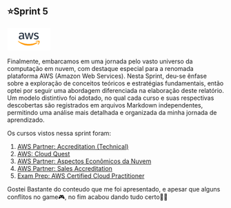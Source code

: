 ## ⭐Sprint 5

<img src="https://github.com/CarlosRyan07/Programa-Bolsas-CompassUOL/blob/main/Sprint_5/Aspectos_Economicos_Nuvem/Certificados/aws_logo_smile_1200x630.png" width="100">

Finalmente, embarcamos em uma jornada pelo vasto universo da computação em nuvem, com destaque especial para a renomada plataforma AWS (Amazon Web Services). Nesta Sprint, deu-se ênfase sobre a exploração de conceitos teóricos e estratégias fundamentais, então optei por seguir uma abordagem diferenciada na elaboração deste relatório. 
Um modelo distintivo foi adotado, no qual cada curso e suas respectivas descobertas são registrados em arquivos Markdown independentes, permitindo uma análise mais detalhada e organizada da minha jornada de aprendizado. 

Os cursos vistos nessa sprint foram:

1. [AWS Partner: Accreditation (Technical)](https://github.com/CarlosRyan07/Programa-Bolsas-CompassUOL/blob/main/Sprint_5/Accreditation)
2. [AWS: Cloud Quest](https://github.com/CarlosRyan07/Programa-Bolsas-CompassUOL/blob/main/Sprint_5/Cloud_Quest)
3. [AWS Partner: Aspectos Econômicos da Nuvem](https://github.com/CarlosRyan07/Programa-Bolsas-CompassUOL/blob/main/Sprint_5/Aspectos_Economicos_Nuvem)
4. [AWS Partner: Sales Accreditation](https://github.com/CarlosRyan07/Programa-Bolsas-CompassUOL/blob/main/Sprint_5/Sales_Creditation)
5. [Exam Prep: AWS Certified Cloud Practitioner](https://github.com/CarlosRyan07/Programa-Bolsas-CompassUOL/blob/main/Sprint_5/Exam_Practitioner)

Gostei Bastante do conteudo que me foi apresentado, e apesar que alguns conflitos no game🎮, no fim acabou dando tudo certo✊🏻